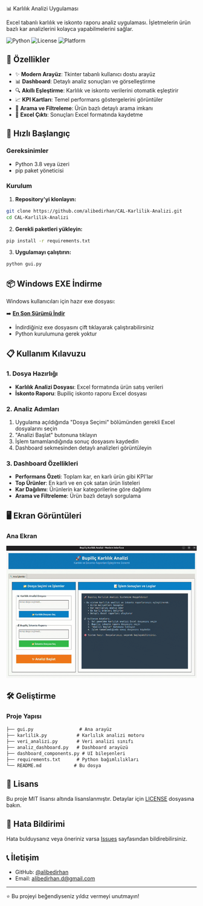 📊 Karlılık Analizi Uygulaması

Excel tabanlı karlılık ve iskonto raporu analiz uygulaması. İşletmelerin ürün bazlı kar analizlerini kolayca yapabilmelerini sağlar.

![Python](https://img.shields.io/badge/Python-3.8+-blue.svg)
![License](https://img.shields.io/badge/License-MIT-green.svg)
![Platform](https://img.shields.io/badge/Platform-Windows%20%7C%20Linux-lightgrey.svg)

## 🎯 Özellikler

- ✨ **Modern Arayüz**: Tkinter tabanlı kullanıcı dostu arayüz
- 📊 **Dashboard**: Detaylı analiz sonuçları ve görselleştirme
- 🔍 **Akıllı Eşleştirme**: Karlılık ve iskonto verilerini otomatik eşleştirir
- 📈 **KPI Kartları**: Temel performans göstergelerini görüntüler
- 🔎 **Arama ve Filtreleme**: Ürün bazlı detaylı arama imkanı
- 📑 **Excel Çıktı**: Sonuçları Excel formatında kaydetme

## 🚀 Hızlı Başlangıç

### Gereksinimler

- Python 3.8 veya üzeri
- pip paket yöneticisi

### Kurulum

1. **Repository'yi klonlayın:**
```bash
git clone https://github.com/alibedirhan/CAL-Karlilik-Analizi.git
cd CAL-Karlilik-Analizi
```

2. **Gerekli paketleri yükleyin:**
```bash
pip install -r requirements.txt
```

3. **Uygulamayı çalıştırın:**
```bash
python gui.py
```

## 📦 Windows EXE İndirme

Windows kullanıcıları için hazır exe dosyası:

➡️ **[En Son Sürümü İndir](https://github.com/alibedirhan/CAL-Karlilik-Analizi/releases/latest)**

- İndirdiğiniz exe dosyasını çift tıklayarak çalıştırabilirsiniz
- Python kurulumuna gerek yoktur

## 📋 Kullanım Kılavuzu

### 1. Dosya Hazırlığı
- **Karlılık Analizi Dosyası**: Excel formatında ürün satış verileri
- **İskonto Raporu**: Bupiliç iskonto raporu Excel dosyası

### 2. Analiz Adımları
1. Uygulama açıldığında "Dosya Seçimi" bölümünden gerekli Excel dosyalarını seçin
2. "Analizi Başlat" butonuna tıklayın
3. İşlem tamamlandığında sonuç dosyasını kaydedin
4. Dashboard sekmesinden detaylı analizleri görüntüleyin

### 3. Dashboard Özellikleri
- **Performans Özeti**: Toplam kar, en karlı ürün gibi KPI'lar
- **Top Ürünler**: En karlı ve en çok satan ürün listeleri
- **Kar Dağılımı**: Ürünlerin kar kategorilerine göre dağılımı
- **Arama ve Filtreleme**: Ürün bazlı detaylı sorgulama

## 🖥️ Ekran Görüntüleri

### Ana Ekran
![Ana Ekran](docs/gifs/karlilik.gif)

## 🛠️ Geliştirme

### Proje Yapısı
```
├── gui.py                 # Ana arayüz
├── karlilik.py           # Karlılık analizi motoru
├── veri_analizi.py       # Veri analizi sınıfı
├── analiz_dashboard.py   # Dashboard arayüzü
├── dashboard_components.py # UI bileşenleri
├── requirements.txt      # Python bağımlılıkları
└── README.md            # Bu dosya
```

## 📄 Lisans

Bu proje MIT lisansı altında lisanslanmıştır. Detaylar için [LICENSE](LICENSE) dosyasına bakın.

## 🐛 Hata Bildirimi

Hata bulduysanız veya öneriniz varsa [Issues](https://github.com/alibedirhan/CAL-Karlilik-Analizi/issues) sayfasından bildirebilirsiniz.

## 📞 İletişim

- GitHub: [@alibedirhan](https://github.com/alibedirhan)
- Email: alibedirhan.d@gmail.com

---

⭐ Bu projeyi beğendiyseniz yıldız vermeyi unutmayın!
